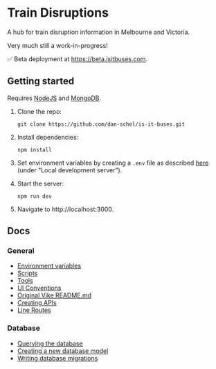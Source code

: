 # Train Disruptions

A hub for train disruption information in Melbourne and Victoria.

Very much still a work-in-progress!

✅ Beta deployment at https://beta.isitbuses.com.

## Getting started

Requires [NodeJS](https://nodejs.org/en) and [MongoDB](https://www.mongodb.com/).

1. Clone the repo:

   ```
   git clone https://github.com/dan-schel/is-it-buses.git
   ```

2. Install dependencies:

   ```
   npm install
   ```

3. Set environment variables by creating a `.env` file as described [here](/docs/environment-variables.md#local-development-server) (under "Local development server").

4. Start the server:

   ```
   npm run dev
   ```

5. Navigate to http://localhost:3000.

## Docs

### General

- [Environment variables](/docs/environment-variables.md)
- [Scripts](/docs/scripts.md)
- [Tools](/docs/tools.md)
- [UI Conventions](/docs/ui-conventions.md)
- [Original Vike README.md](/docs/vike-readme.md)
- [Creating APIs](/docs/creating-apis.md)
- [Line Routes](/docs/line-routes.md)

### Database

- [Querying the database](/docs/database/querying-the-database.md)
- [Creating a new database model](/docs/database/creating-a-new-database-model.md)
- [Writing database migrations](/docs/database/writing-database-migrations.md)
